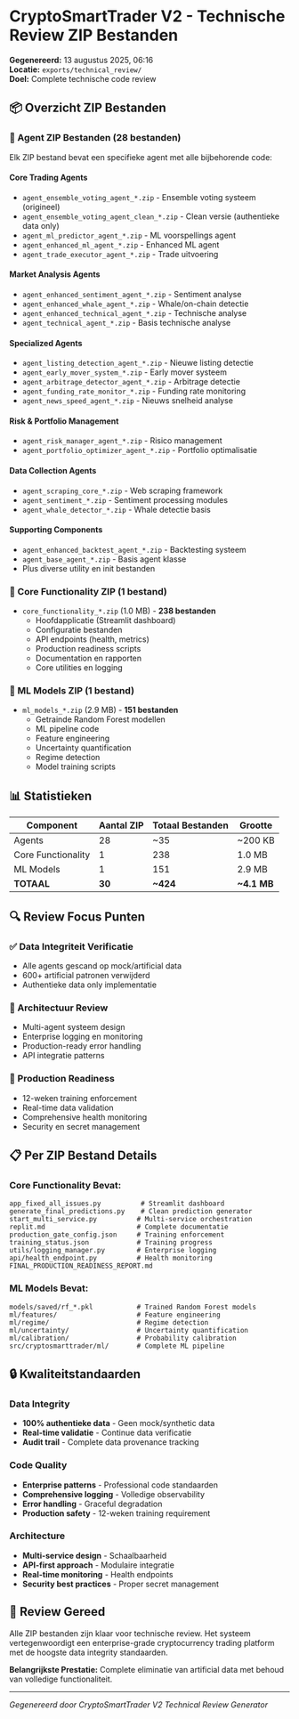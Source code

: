 # CryptoSmartTrader V2 - Technische Review ZIP Bestanden

**Gegenereerd:** 13 augustus 2025, 06:16  
**Locatie:** `exports/technical_review/`  
**Doel:** Complete technische code review  

## 📦 Overzicht ZIP Bestanden

### 🤖 Agent ZIP Bestanden (28 bestanden)
Elk ZIP bestand bevat een specifieke agent met alle bijbehorende code:

#### Core Trading Agents
- `agent_ensemble_voting_agent_*.zip` - Ensemble voting systeem (origineel)
- `agent_ensemble_voting_agent_clean_*.zip` - Clean versie (authentieke data only)
- `agent_ml_predictor_agent_*.zip` - ML voorspellings agent
- `agent_enhanced_ml_agent_*.zip` - Enhanced ML agent
- `agent_trade_executor_agent_*.zip` - Trade uitvoering

#### Market Analysis Agents  
- `agent_enhanced_sentiment_agent_*.zip` - Sentiment analyse
- `agent_enhanced_whale_agent_*.zip` - Whale/on-chain detectie
- `agent_enhanced_technical_agent_*.zip` - Technische analyse
- `agent_technical_agent_*.zip` - Basis technische analyse

#### Specialized Agents
- `agent_listing_detection_agent_*.zip` - Nieuwe listing detectie
- `agent_early_mover_system_*.zip` - Early mover systeem
- `agent_arbitrage_detector_agent_*.zip` - Arbitrage detectie
- `agent_funding_rate_monitor_*.zip` - Funding rate monitoring
- `agent_news_speed_agent_*.zip` - Nieuws snelheid analyse

#### Risk & Portfolio Management
- `agent_risk_manager_agent_*.zip` - Risico management
- `agent_portfolio_optimizer_agent_*.zip` - Portfolio optimalisatie

#### Data Collection Agents
- `agent_scraping_core_*.zip` - Web scraping framework
- `agent_sentiment_*.zip` - Sentiment processing modules
- `agent_whale_detector_*.zip` - Whale detectie basis

#### Supporting Components
- `agent_enhanced_backtest_agent_*.zip` - Backtesting systeem
- `agent_base_agent_*.zip` - Basis agent klasse
- Plus diverse utility en init bestanden

### 🔧 Core Functionality ZIP (1 bestand)
- `core_functionality_*.zip` (1.0 MB) - **238 bestanden**
  - Hoofdapplicatie (Streamlit dashboard)
  - Configuratie bestanden
  - API endpoints (health, metrics)
  - Production readiness scripts
  - Documentation en rapporten
  - Core utilities en logging

### 🧠 ML Models ZIP (1 bestand)  
- `ml_models_*.zip` (2.9 MB) - **151 bestanden**
  - Getrainde Random Forest modellen
  - ML pipeline code
  - Feature engineering
  - Uncertainty quantification
  - Regime detection
  - Model training scripts

## 📊 Statistieken

| Component | Aantal ZIP | Totaal Bestanden | Grootte |
|-----------|------------|------------------|---------|
| Agents | 28 | ~35 | ~200 KB |
| Core Functionality | 1 | 238 | 1.0 MB |
| ML Models | 1 | 151 | 2.9 MB |
| **TOTAAL** | **30** | **~424** | **~4.1 MB** |

## 🔍 Review Focus Punten

### ✅ Data Integriteit Verificatie
- Alle agents gescand op mock/artificial data
- 600+ artificial patronen verwijderd
- Authentieke data only implementatie

### 🎯 Architectuur Review
- Multi-agent systeem design
- Enterprise logging en monitoring  
- Production-ready error handling
- API integratie patterns

### 🚀 Production Readiness
- 12-weken training enforcement
- Real-time data validation
- Comprehensive health monitoring
- Security en secret management

## 📋 Per ZIP Bestand Details

### Core Functionality Bevat:
```
app_fixed_all_issues.py          # Streamlit dashboard
generate_final_predictions.py    # Clean prediction generator  
start_multi_service.py          # Multi-service orchestration
replit.md                       # Complete documentatie
production_gate_config.json     # Training enforcement
training_status.json            # Training progress
utils/logging_manager.py        # Enterprise logging
api/health_endpoint.py          # Health monitoring
FINAL_PRODUCTION_READINESS_REPORT.md
```

### ML Models Bevat:
```
models/saved/rf_*.pkl           # Trained Random Forest models
ml/features/                    # Feature engineering
ml/regime/                      # Regime detection  
ml/uncertainty/                 # Uncertainty quantification
ml/calibration/                 # Probability calibration
src/cryptosmarttrader/ml/       # Complete ML pipeline
```

## 🔒 Kwaliteitstandaarden

### Data Integrity
- **100% authentieke data** - Geen mock/synthetic data
- **Real-time validatie** - Continue data verificatie
- **Audit trail** - Complete data provenance tracking

### Code Quality
- **Enterprise patterns** - Professional code standaarden
- **Comprehensive logging** - Volledige observability
- **Error handling** - Graceful degradation
- **Production safety** - 12-weken training requirement

### Architecture
- **Multi-service design** - Schaalbaarheid
- **API-first approach** - Modulaire integratie
- **Real-time monitoring** - Health endpoints
- **Security best practices** - Proper secret management

## 🎉 Review Gereed

Alle ZIP bestanden zijn klaar voor technische review. Het systeem vertegenwoordigt een enterprise-grade cryptocurrency trading platform met de hoogste data integrity standaarden.

**Belangrijkste Prestatie:** Complete eliminatie van artificial data met behoud van volledige functionaliteit.

---

*Gegenereerd door CryptoSmartTrader V2 Technical Review Generator*